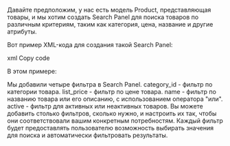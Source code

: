 Давайте предположим, у нас есть модель Product, представляющая товары, и мы хотим создать Search Panel для поиска
товаров по различным критериям, таким как категория, цена, название и другие атрибуты.

Вот пример XML-кода для создания такой Search Panel:

xml
Copy code
<search>
<field name="category_id" string="Category" filter_domain="[['categ_id','=',self]]"/>
<field name="list_price" string="Price"/>
<field name="name" string="Name" filter_domain="['|', ('name', 'ilike', self), ('description', 'ilike', self)]"/>
<field name="active" string="Active" filter_domain="[('active','=',self)]"/>
</search>
В этом примере:

Мы добавили четыре фильтра в Search Panel.
category_id - фильтр по категории товара.
list_price - фильтр по цене товара.
name - фильтр по названию товара или его описанию, с использованием оператора "или".
active - фильтр для активных или неактивных товаров.
Вы можете добавить столько фильтров, сколько нужно, и настроить их так, чтобы они соответствовали вашим конкретным
потребностям. Каждый фильтр будет предоставлять пользователю возможность выбирать значения для поиска и автоматически
фильтровать результаты.